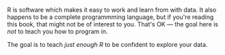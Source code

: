 R is software which makes it easy to work and learn from with data. It also happens to be a complete programmming language, but if you're reading this book, that might not be of interest to you. That's OK — the goal here is *not* to teach you how to program in.

 The goal is to teach *just enough R* to be confident to explore your data.

